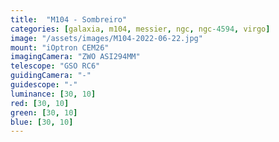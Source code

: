 ```yaml
---
title:  "M104 - Sombreiro"
categories: [galaxia, m104, messier, ngc, ngc-4594, virgo]
image: "/assets/images/M104-2022-06-22.jpg"
mount: "iOptron CEM26"
imagingCamera: "ZWO ASI294MM"
telescope: "GSO RC6"
guidingCamera: "-"
guidescope: "-"
luminance: [30, 10]
red: [30, 10]
green: [30, 10]
blue: [30, 10]
---
```

